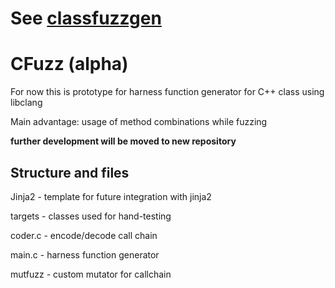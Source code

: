 # See [classfuzzgen](https://github.com/k0tran/classfuzzgen)

# CFuzz (alpha)

For now this is prototype for harness function generator for C++ class using libclang

Main advantage: usage of method combinations while fuzzing

**further development will be moved to new repository**

## Structure and files

Jinja2 - template for future integration with jinja2

targets - classes used for hand-testing

coder.c - encode/decode call chain

main.c - harness function generator

mutfuzz - custom mutator for callchain
